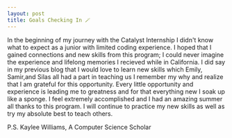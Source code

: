 ```yaml
---
layout: post
title: Goals Checking In 🪄
---
```


In the beginning of my journey with the Catalyst Internship I didn't know what to expect as a junior with limited coding experience. I hoped that I gained connections and new skills from this program; I could never imagine the experience and lifelong memories I recieved while in California. I did say in my previous blog that I would love to learn new skills which Emily, Samir,and Silas all had a part in teaching us I remember my why and realize that I am grateful for this opportunity. Every little opportunity and experience is leading me to greatness and for that everything new I soak up like a sponge. I feel extremely accomplished and I had an amazing summer all thanks to this program. I will continue to practice my new skills as well as try my absolute best to teach others.

P.S. Kaylee Williams, A Computer Science Scholar
